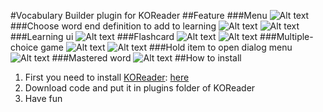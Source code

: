#Vocabulary Builder plugin for KOReader
##Feature
###Menu
![Alt text](screenshots/01.png "Vocabulary Builder")
###Choose word end definition to add to learning
![Alt text](screenshots/02.png "Vocabulary Builder")
![Alt text](screenshots/03.png "Vocabulary Builder")
###Learning ui
![Alt text](screenshots/04.png "Vocabulary Builder")
###Flashcard
![Alt text](screenshots/05.png "Vocabulary Builder")
![Alt text](screenshots/06.png "Vocabulary Builder")
###Multiple-choice game
![Alt text](screenshots/07.png "Vocabulary Builder")
![Alt text](screenshots/08.png "Vocabulary Builder")
###Hold item to open dialog menu
![Alt text](screenshots/09.png "Vocabulary Builder")
###Mastered word
![Alt text](screenshots/10.png "Vocabulary Builder")
##How to install
1. First you need to install [KOReader](https://koreader.rocks/): [here](https://github.com/koreader/koreader/releases)
2. Download code and put it in plugins folder of KOReader
3. Have fun